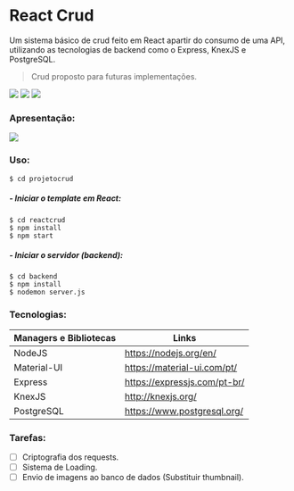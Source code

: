 # React Crud

Um sistema básico de crud feito em React apartir do consumo de uma API, utilizando as tecnologias de backend como o Express, KnexJS e PostgreSQL.
> Crud proposto para futuras implementações.

![](https://img.shields.io/github/stars/RuyVictor/reactcrud) ![](https://img.shields.io/github/repo-size/RuyVictor/reactcrud) ![](https://img.shields.io/github/contributors/RuyVictor/reactcrud)

### Apresentação:
![](https://github.com/RuyVictor/reactcrud/blob/master/apresentacao.gif?raw=true)

### Uso:

```
$ cd projetocrud
```

##### - Iniciar o template em React:

```
$ cd reactcrud
$ npm install
$ npm start
```

##### - Iniciar o servidor (backend):

```
$ cd backend
$ npm install
$ nodemon server.js
```

### Tecnologias:

| Managers e Bibliotecas | Links |
| ------ | ------ |
| NodeJS | https://nodejs.org/en/ |
| Material-UI | https://material-ui.com/pt/ |
| Express | https://expressjs.com/pt-br/ |
| KnexJS | http://knexjs.org/ |
| PostgreSQL | https://www.postgresql.org/ |

### Tarefas:

- [ ] Criptografia dos requests.
- [ ] Sistema de Loading.
- [ ] Envio de imagens ao banco de dados (Substituir thumbnail).
